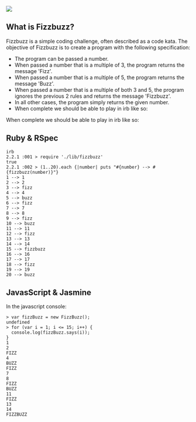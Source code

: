 ![](https://placehold.it/1100x250/374c53/FFFFFF/?text=FizzBuzz)

## What is Fizzbuzz?
Fizzbuzz is a simple coding challenge, often described as a code kata. The objective of Fizzbuzz is to create a program with the following specification:

* The program can be passed a number.
* When passed a number that is a multiple of 3, the program returns the message 'Fizz'.
* When passed a number that is a multiple of 5, the program returns the message 'Buzz'.
* When passed a number that is a multiple of both 3 and 5, the program ignores the previous 2 rules and returns the message 'Fizzbuzz'.
* In all other cases, the program simply returns the given number.
* When complete we should be able to play in irb like so:

When complete we should be able to play in irb like so:

## Ruby & RSpec

```
irb
2.2.1 :001 > require './lib/fizzbuzz'
true
2.2.1 :002 > (1..20).each {|number| puts "#{number} --> #{fizzbuzz(number)}"}
1 --> 1
2 --> 2
3 --> fizz
4 --> 4
5 --> buzz
6 --> fizz
7 --> 7
8 --> 8
9 --> fizz
10 --> buzz
11 --> 11
12 --> fizz
13 --> 13
14 --> 14
15 --> fizzbuzz
16 --> 16
17 --> 17
18 --> fizz
19 --> 19
20 --> buzz
```

## JavasScript & Jasmine

In the javascript console:

```
> var fizzBuzz = new FizzBuzz();
undefined
> for (var i = 1; i <= 15; i++) {
  console.log(fizzBuzz.says(i));
}
1
2
FIZZ
4
BUZZ
FIZZ
7
8
FIZZ
BUZZ
11
FIZZ
13
14
FIZZBUZZ
```